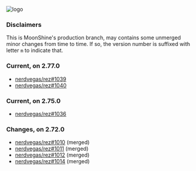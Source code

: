 

![logo](media/rez_banner_256.png)

### Disclaimers

This is MoonShine's production branch, may contains some unmerged minor changes from time to time. If so, the version number is suffixed with letter `m` to indicate that.


### Current, on 2.77.0

* [nerdvegas/rez#1039](https://github.com/nerdvegas/rez/pull/1039)
* [nerdvegas/rez#1040](https://github.com/nerdvegas/rez/pull/1040)


### Current, on 2.75.0

* [nerdvegas/rez#1036](https://github.com/nerdvegas/rez/pull/1036)


### Changes, on 2.72.0

* [nerdvegas/rez#1010](https://github.com/nerdvegas/rez/pull/1010) (merged)
* [nerdvegas/rez#1011](https://github.com/nerdvegas/rez/pull/1011) (merged)
* [nerdvegas/rez#1012](https://github.com/nerdvegas/rez/pull/1012) (merged)
* [nerdvegas/rez#1014](https://github.com/nerdvegas/rez/pull/1014) (merged)
